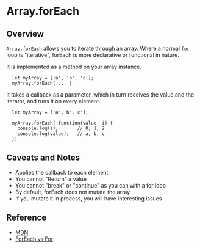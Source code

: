 # Array.forEach

## Overview
`Array.forEach` allows you to iterate through an array. Where a normal `for` loop is "iterative", forEach is more declarative or functional in nature.

It is implemented as a method on your array instance.
```
  let myArray = ['a', 'b', 'c'];
  myArray.forEach( ... )
```

It takes a callback as a parameter, which in turn receives the value and the iterator, and runs it on every element.

```
  let myArray = ['a','b','c'];

  myArray.forEach( function(value, i) {
    console.log(i);       // 0, 1, 2
    console.log(value);   // a, b, c
  })
```

## Caveats and Notes
- Applies the callback to each element
- You cannot "Return" a value
- You cannot "break" or "continue" as you can with a for loop
- By default, forEach does not mutate the array
- If you mutate it in process, you will have interesting issues

## Reference
* [MDN](https://developer.mozilla.org/en-US/docs/Web/JavaScript/Reference/Global_Objects/Array/forEach)
* [ForEach vs For](https://codeburst.io/javascript-the-difference-between-foreach-and-for-in-992db038e4c2)
